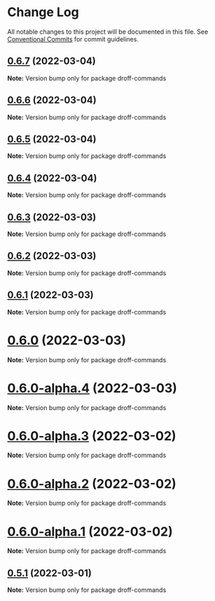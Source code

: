 # Change Log

All notable changes to this project will be documented in this file.
See [Conventional Commits](https://conventionalcommits.org) for commit guidelines.

## [0.6.7](https://github.com/tim-smart/droff/compare/droff-commands@0.6.6...droff-commands@0.6.7) (2022-03-04)

**Note:** Version bump only for package droff-commands

## [0.6.6](https://github.com/tim-smart/droff/compare/droff-commands@0.6.5...droff-commands@0.6.6) (2022-03-04)

**Note:** Version bump only for package droff-commands

## [0.6.5](https://github.com/tim-smart/droff/compare/droff-commands@0.6.4...droff-commands@0.6.5) (2022-03-04)

**Note:** Version bump only for package droff-commands

## [0.6.4](https://github.com/tim-smart/droff/compare/droff-commands@0.6.3...droff-commands@0.6.4) (2022-03-04)

**Note:** Version bump only for package droff-commands

## [0.6.3](https://github.com/tim-smart/droff/compare/droff-commands@0.6.2...droff-commands@0.6.3) (2022-03-03)

**Note:** Version bump only for package droff-commands

## [0.6.2](https://github.com/tim-smart/droff/compare/droff-commands@0.6.1...droff-commands@0.6.2) (2022-03-03)

**Note:** Version bump only for package droff-commands

## [0.6.1](https://github.com/tim-smart/droff/compare/droff-commands@0.6.0...droff-commands@0.6.1) (2022-03-03)

**Note:** Version bump only for package droff-commands

# [0.6.0](https://github.com/tim-smart/droff/compare/droff-commands@0.6.0-alpha.4...droff-commands@0.6.0) (2022-03-03)

**Note:** Version bump only for package droff-commands

# [0.6.0-alpha.4](https://github.com/tim-smart/droff/compare/droff-commands@0.6.0-alpha.3...droff-commands@0.6.0-alpha.4) (2022-03-03)

**Note:** Version bump only for package droff-commands

# [0.6.0-alpha.3](https://github.com/tim-smart/droff/compare/droff-commands@0.6.0-alpha.2...droff-commands@0.6.0-alpha.3) (2022-03-02)

**Note:** Version bump only for package droff-commands

# [0.6.0-alpha.2](https://github.com/tim-smart/droff/compare/droff-commands@0.6.0-alpha.1...droff-commands@0.6.0-alpha.2) (2022-03-02)

**Note:** Version bump only for package droff-commands

# [0.6.0-alpha.1](https://github.com/tim-smart/droff/compare/droff-commands@0.6.0-alpha.0...droff-commands@0.6.0-alpha.1) (2022-03-02)

**Note:** Version bump only for package droff-commands

## [0.5.1](https://github.com/tim-smart/droff/compare/droff-commands@0.5.1-alpha.4...droff-commands@0.5.1) (2022-03-01)

**Note:** Version bump only for package droff-commands
